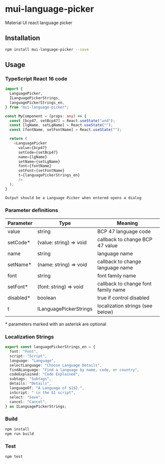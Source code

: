 # mui-language-picker

Material UI react language picker

## Installation

```sh
npm install mui-language-picker --save
```

## Usage

### TypeScript React 16 code

```typescript
import {
  LanguagePicker,
  ILanguagePickerStrings,
  languagePickerStrings_en,
} from "mui-language-picker";

const MyComponent = (props: any) => {
  const [bcp47, setBcp47] = React.useState("und");
  const [lgName, setLgName] = React.useState("");
  const [fontName, setFontName] = React.useState("");

  return (
    <LanguagePicker
      value={bcp47}
      setCode={setBcp47}
      name={lgName}
      setName={setLgName}
      font={fontName}
      setFont={setFontName}
      t={languagePickerStrings_en}
      />
  );
}
```

```sh
Output should be a Language Picker when entered opens a dialog
```

### Parameter definitions

| Parameter  | Type                    | Meaning                             |
| ---------- | ----------------------- | ----------------------------------- |
| value      | string                  | BCP 47 language code                |
| setCode\*  | (value: string) => void | callback to change BCP 47 value     |
| name       | string                  | language name                       |
| setName\*  | (name: string) => void  | callback to change language name    |
| font       | string                  | font family name                    |
| setFont\*  | (font: string) => void  | callback to change font family name |
| disabled\* | boolean                 | true if control disabled            |
| t          | ILanguagePickerStrings  | localization strings (see below)    |

\* parameters marked with an asterisk are optional

### Localization Strings

```typescript
export const languagePickerStrings_en = {
  font: "Font",
  script: "Script",
  language: "Language",
  selectLanguage: "Choose Language Details",
  findALanguage: "Find a language by name, code, or country",
  codeExplained: "Code Explained",
  subtags: "Subtags",
  details: "Details",
  languageOf: "A Language of $1$2.",
  inScript: " in the $1 script",
  select: "Save",
  cancel: "Cancel",
} as ILanguagePickerStrings;
```

### Build

```sh
npm install
npm run build
```

### Test

```sh
npm test
```
